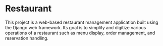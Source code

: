 # Restaurant
This project is a web-based restaurant management application built using the Django web framework. Its goal is to simplify and digitize various operations of a restaurant such as menu display, order management, and reservation handling.
